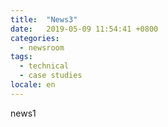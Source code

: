 ```yaml
---
title:  "News3"
date:   2019-05-09 11:54:41 +0800
categories:
  - newsroom
tags:
  - technical
  - case studies
locale: en
---
```

news1
